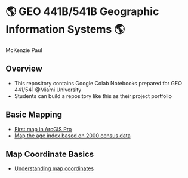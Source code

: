 # :earth_americas: GEO 441B/541B Geographic Information Systems :earth_americas:

McKenzie Paul

## Overview
- This repository contains Google Colab Notebooks prepared for GEO 441/541 @Miami University
- Students can build a repository like this as their project portfolio

## Basic Mapping

- [First map in ArcGIS Pro](https://github.com/mhpaul/gis-project-portfolio-geo441/blob/main/basic%20mapping/first-arc-gis-map.ipynb)
- [Map the age index based on 2000 census data](https://github.com/mhpaul/gis-project-portfolio-geo441/blob/main/basic%20mapping/age-index-mapping.ipynb)

## Map Coordinate Basics

- [Understanding map coordinates](https://github.com/mhpaul/gis-project-portfolio-geo441/blob/main/map-coordinates-basics/understanding-coordinates)


